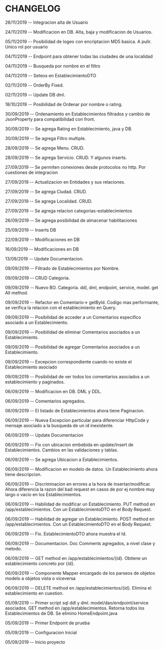 # CHANGELOG

26/11/2019 -- Integracion alta de Usuario

24/11/2019 -- Modificacion en DB. Alta, baja y modificacion de Usuarios.

05/11/2019 -- Posibilidad de logeo con encriptacion MD5 basica. A pulir. Unico rol por usuario

04/11/2019 -- Endpoint para obtener todas las ciudades de una localidad

04/11/2019 -- Busqueda por nombre en el filtro

04/11/2019 -- Seteos en EstablecimientoDTO

02/11/2019 -- OrderBy Fixed.

02/11/2019 -- Update DB dml.

18/10/2019 -- Posibilidad de Ordenar por nombre o rating. 

30/09/2019 -- Ordenamiento en Establecimientos filtrados y cambio de JsonProperty para compatibilidad con front.

30/09/2019 -- Se agrega Rating en Establecimiento, java y DB.

30/09/2019 -- Se agrega Filtro multiple.

28/09/2019 -- Se agrega Menu. CRUD.

28/09/2019 -- Se agrega Servicio. CRUD. Y algunos inserts.

27/09/2019 -- Se permiten conexiones desde protocolos no http. Por cuestiones de integracion

27/09/2019 -- Actualizacion en Entidades y sus relaciones.

27/09/2019 -- Se agrega Ciudad. CRUD.

27/09/2019 -- Se agrega Localidad. CRUD.

27/09/2019 -- Se agrega relacion categorias-establecimientos

26/09/2019 -- Se agrega posibilidad de almacenar habilitaciones

25/09/2019 -- Inserts DB

22/09/2019 -- Modificaciones en DB

16/09/2019 -- Modificaciones en DB

13/09/2019 -- Update Documentacion.

09/09/2019 -- Filtrado de Establecimientos por Nombre.

09/09/2019 -- CRUD Categoria.

09/09/2019 -- Nuevo BO. Categoria. ddl, dml, endpoint, service, model. get All method.

09/09/2019 -- Refactor en Comentario-> getById. Codigo mas performante, se verifica la relacion con el establecimiento en Query.

09/09/2019 -- Posibilidad de acceder a un Comentarios especifico asociado a un Establecimiento.

09/09/2019 -- Posibilidad de eliminar Comentarios asociados a un Establecimiento.

09/09/2019 -- Posibilidad de agregar Comentarios asociados a un Establecimiento.

09/09/2019 -- Excepcion correspondiente cuando no existe el Establecimiento asociado

09/09/2019 -- Posibilidad de ver todos los comentarios asociados a un establecimiento y paginados.

06/09/2019 -- Modificacion en DB. DML y DDL.

06/09/2019 -- Comentarios agregados.

06/09/2019 -- El listado de Establecimientos ahora tiene Paginacion.

06/09/2019 -- Nueva Excepcion particular para diferenciar HttpCode y mensaje asociado a la busqueda de un id inexistente.

06/09/2019 -- Update Documentacion

06/09/2019 -- Fix con ubicacion embebida en update/insert de Establecimientos. Cambios en las validaciones y tablas.

06/09/2019 -- Se agrega Ubicacion a Establecimientos.

06/09/2019 -- Modificacion en modelo de datos. Un Establecimiento ahora tiene descripcion.

06/09/2019 -- Discriminacion en errores a la hora de insertar/modificar. Ahora diferencia la razon del bad request en casos de por ej nombre muy largo o vacio en los Establecimientos.

06/09/2019 -- Habilidad de modificar un Establecimiento. PUT method en /app/establecimientos. Con un EstablecimientoDTO en el Body Request.

06/09/2019 -- Habilidad de agregar un Establecimiento. POST method en /app/establecimientos. Con un EstablecimientoDTO en el Body Request.

06/09/2019 -- Fix. EstablecimientoDTO ahora muestra el Id.

06/09/2019 -- Documentacion. Doc Comments agregados, a nivel clase y metodo.

06/09/2019 -- GET method en /app/establecimientos/{id}. Obtiene un establecimiento concreto por {id}.

06/09/2019 -- Componente Mapper encargado de los parseos de objetos modelo a objetos vista o viceversa

06/09/2019 -- DELETE method en /app/establecimientos/{id}. Elimina el establecimiento en cuestion.

05/09/2019 -- Primer script sql ddl y dml. model/dao/endpoint/service asociados. GET method en /app/establecimientos. Retorna todos los Establecimientos de DB. Se elimino HomeEndpoint.java

05/09/2019 -- Primer Endpoint de prueba

05/09/2019 -- Configuracion Inicial

05/09/2019 -- Inicio proyecto
